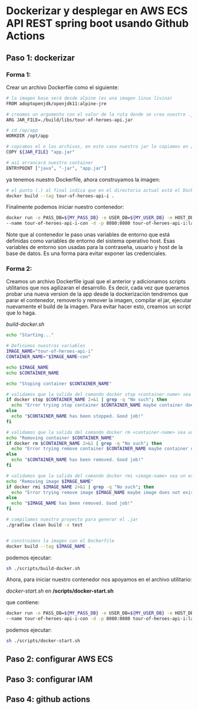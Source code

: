 # Dockerizar y desplegar en AWS ECS API REST spring boot usando Github Actions

## Paso 1: dockerizar 

### Forma 1:

Crear un archivo Dockerfile como el siguiente: 

```bash
# la imagen base será desde alpine (es una imagen linux livina)
FROM adoptopenjdk/openjdk11:alpine-jre

# creamos un argumento con el valor de la ruta donde se crea nuestro .jar
ARG JAR_FILE=./build/libs/tour-of-heroes-api.jar

# cd /op/app
WORKDIR /opt/app

# copiamos el o los archivos, en este caso nuestro jar lo copiamos en /opt/app
COPY ${JAR_FILE} "app.jar"

# así arrancará nuestro container
ENTRYPOINT ["java", "-jar", "app.jar"]
```
ya tenemos nuestro Dockerfile, ahora construyamos la imagen:

```bash
# el punto (.) al final indica que en el directorio actual está el Dockerfile con el que haremos el build.
docker build --tag tour-of-heroes-api-i .
```

Finalmente podemos iniciar nuestro contenedor:

```bash
docker run -e PASS_DB=${MY_PASS_DB} -e USER_DB=${MY_USER_DB} -e HOST_DB=${MY_HOST_DB} \
--name tour-of-heroes-api-i-con -d -p 8080:8080 tour-of-heroes-api-i:latest
```

Note que al contenedor le paso unas variables de entorno que está definidas como variables de entorno del sistema 
operativo host. Esas variables de entorno son usadas para la contraseña, usuario y host de la base de datos. 
Es una forma para evitar exponer las credenciales. 

### Forma 2:

Creamos un archivo Dockerfile igual que el anterior y adicionamos scripts utilitarios que nos agilizaran el desarrollo. 
Es decir, cada vez que queramos probar una nueva version de la app desde la dockerización tendremos que parar el contenedor,
removerlo y remover la imagen, compilar el jar, ejecutar nuevamente el build de la imagen. Para evitar hacer esto, creamos
un script que lo haga. 

*build-docker.sh*

```bash
echo "Starting..."

# Definimos nuestras variables
IMAGE_NAME="tour-of-heroes-api-i"
CONTAINER_NAME="$IMAGE_NAME-con"

echo $IMAGE_NAME
echo $CONTAINER_NAME

echo "Stoping container $CONTAINER_NAME"

# validamos que la salida del comando docker stop <container-name> sea un error, si lo es, quizá no exista el contenedor
if docker stop $CONTAINER_NAME 2>&1 | grep -q "No such"; then
  echo "Error trying stop container $CONTAINER_NAME maybe container does not exist"
else
  echo "$CONTAINER_NAME has been stopped. Good job!"
fi

# validamos que la salida del comando docker rm <container-name> sea un error, si lo es, quizá no exista el contenedor
echo "Removing container $CONTAINER_NAME"
if docker rm $CONTAINER_NAME 2>&1 | grep -q "No such"; then
  echo "Error trying remove container $CONTAINER_NAME maybe container does not exist"
else
  echo "$CONTAINER_NAME has been removed. Good job!"
fi

# validamos que la salida del comando docker rmi <image-name> sea un error, si lo es, quizá no exista la imagen
echo "Removing image $IMAGE_NAME"
if docker rmi $IMAGE_NAME 2>&1 | grep -q "No such"; then
  echo "Error trying remove image $IMAGE_NAME maybe image does not exist"
else
  echo "$IMAGE_NAME has been removed. Good job!"
fi

# compilamos nuestro proyecto para generar el .jar
./gradlew clean build -x test


# construimos la imagen con el Dockerfile
docker build --tag $IMAGE_NAME .
```

podemos ejecutar:

```bash
sh ./scripts/build-docker.sh
```


Ahora, para iniciar nuestro contenedor nos apoyamos en el archivo utilitario:

*docker-start.sh* en **/scripts/docker-start.sh**

que contiene: 
```bash
docker run -e PASS_DB=${MY_PASS_DB} -e USER_DB=${MY_USER_DB} -e HOST_DB=${MY_HOST_DB} \
--name tour-of-heroes-api-i-con -d -p 8080:8080 tour-of-heroes-api-i:latest
```

podemos ejecutar:

```bash
sh ./scripts/docker-start.sh
```

## Paso 2: configurar AWS ECS

## Paso 3: configurar IAM

## Paso 4: github actions
